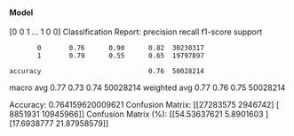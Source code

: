 #### Model
[0 0 1 ... 1 0 0]
Classification Report:
              precision    recall  f1-score   support

           0       0.76      0.90      0.82  30230317
           1       0.79      0.55      0.65  19797897

    accuracy                           0.76  50028214
   macro avg       0.77      0.73      0.74  50028214
weighted avg       0.77      0.76      0.75  50028214

Accuracy: 0.764159620009621
Confusion Matrix:
[[27283575  2946742]
 [ 8851931 10945966]]
Confusion Matrix (%):
[[54.53637621  5.8901603 ]
 [17.6938777  21.87958579]]

